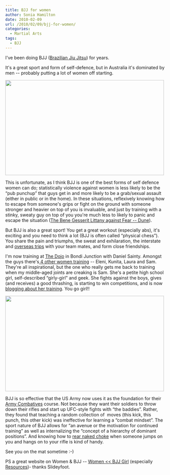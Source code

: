 ```yaml
---
title: BJJ for women
author: Sonia Hamilton
date: 2010-02-09
url: /2010/02/09/bjj-for-women/
categories:
  - Martial Arts
tags:
  - BJJ
---
```

I've been doing BJJ ([Brazilian Jiu Jitsu][1]) for years.

<!--more-->

It's a great sport and form of self-defence, but in Australia it's dominated by men -- probably putting a lot of women off starting.

<img class="alignright" title="Gaz and Sam" src="http://bondidojo.squarespace.com/storage/sam_gaz.jpg?__SQUARESPACE_CACHEVERSION=1264462596474" alt="" width="500" height="299" />

This is unfortunate, as I think BJJ is one of the best forms of self defence women can do; statistically violence against women is less likely to be the &#8220;pub punchup&#8221; that guys get in and more likely to be a grab/sexual assault (either in public or in the home). In these situations, reflexively knowing how to escape from someone's grips or fight on the ground with someone stronger and heavier on top of you is invaluable, and just by training with a stinky, sweaty guy on top of you you're much less to likely to panic and escape the situation ([The Bene Gesserit Littany against Fear -- Dune][2]).

But BJJ is also a great sport! You get a great workout (especially abs), it's exciting and you need to think a lot (BJJ is often called &#8220;physical chess&#8221;). You share the pain and triumphs, the sweat and exhilaration, the interstate and [overseas trips][3] with your team mates, and form close friendships.

I'm now training at [The Dojo][4] in Bondi Junction with Daniel Sainty. Amongst the guys there's[ 4 other women training][5] -- Eleni, Kunita, Laura and Sam. They're all inspirational, but the one who really gets me back to training when my middle-aged joints are creaking is Sam. She's a petite high school girl, self-described &#8220;girly-girl&#8221; and geek. She fights against the boys, gives (and receives) a good thrashing, is starting to win competitions, and is now [blogging about her training][6]. You go girl!!

<img class="alignright" title="Sam and Medal" src="http://bondidojo.squarespace.com/storage/sam_medal.jpg?__SQUARESPACE_CACHEVERSION=1264462578965" alt="" width="500" height="300" />

BJJ is so effective that the US Army now uses it as the foundation for their [Army Combatives][7] course. Not because they want their soldiers to throw down their rifles and start up UFC-style fights with &#8220;the baddies&#8221;. Rather, they found that teaching a random collection of  moves (this kick, this punch, this other kick) was ineffective for learning a &#8220;combat mindset&#8221;. The sport nature of BJJ allows for &#8220;an avenue or the motivation for continued training&#8221; as well as internalizing the &#8220;concept of a hierarchy of dominant positions&#8221;. And knowing how to [rear naked choke][8] when someone jumps on you and hangs on to your rifle is kind of handy.

See you on the mat sometime :-)

PS a great website on Women & BJJ -- [Women << BJJ Girl][9] (especially [Resources][10])- thanks Slideyfoot.

 [1]: http://en.wikipedia.org/wiki/Bjj
 [2]: http://www.coker.com.au/russell/books/dune.html
 [3]: http://www.bondidojo.com.au/the-dojo-news/bondi-junction-team-victorious-at-cbjje-asian-cup.html
 [4]: http://www.bondidojo.com.au/
 [5]: http://www.bondidojo.com.au/the-dojo-news/girls-can-train-too.html
 [6]: http://www.bondidojo.com.au/samantha-khavin/
 [7]: http://en.wikipedia.org/wiki/United_States_Army_Combatives_School
 [8]: http://www.youtube.com/watch?v=AfvVGa6OzLw
 [9]: http://bjjgrrl.wordpress.com/women/
 [10]: http://bjjgrrl.wordpress.com/women/women-resources/
